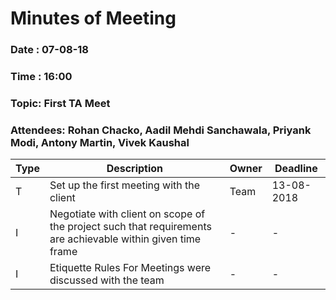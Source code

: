 # Minutes of Meeting
 
### Date : 07-08-18
### Time : 16:00
### Topic: First TA Meet
### Attendees: Rohan Chacko, Aadil Mehdi Sanchawala, Priyank Modi, Antony Martin, Vivek Kaushal

Type | Description | Owner | Deadline
---- | ---- | ---- | ----
T | Set up the first meeting with the client | Team | 13-08-2018
I | Negotiate with client on scope of the project such that requirements are achievable within given time frame | - | -
I | Etiquette Rules For Meetings were discussed with the team | - | -